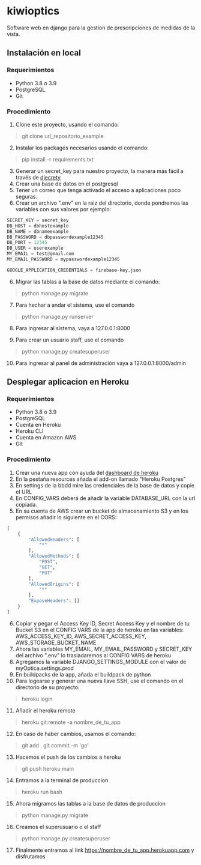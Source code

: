 # kiwioptics
Software web en django para la gestion de prescripciones de medidas de la vista.
## Instalación en local
### Requerimientos
* Python 3.8 o 3.9
* PostgreSQL
* Git
### Procedimiento
1. Clone este proyecto, usando el comando:
> git clone url_repositorio_example
2. Instalar los packages necesarios usando el comando:
> pip install -r requirements.txt
3. Generar un secret_key para nuestro proyecto, la manera más fácil a través de [djecrety](https://djecrety.ir/)
4. Crear una base de datos en el postgresql
5. Tener un correo que tenga activado el acceso a aplicaciones poco seguras.
6. Crear un archivo ".env" en la raiz del directorio, donde pondremos las variables con sus valores por ejemplo:
```python
SECRET_KEY = secret_key
DB_HOST = dbhostexample
DB_NAME = dbnameexample
DB_PASSWORD = dbpasswordexample12345 
DB_PORT = 12345
DB_USER = userexample
MY_EMAIL = test@gmail.com
MY_EMAIL_PASSWORD = mypasswordexample12345 

GOOGLE_APPLICATION_CREDENTIALS = firebase-key.json
```
6. Migrar las tablas a la base de datos mediante el comando:
> python  manage.py migrate

7. Para hechar a andar el sistema, use el comando
> python manage.py runserver

8. Para ingresar al sistema, vaya a 127.0.0.1:8000

9. Para crear un usuario staff, use el comando
> python manage.py createsuperuser

10. Para ingresar al panel de administración vaya a 127.0.0.1:8000/admin

## Desplegar aplicacion en Heroku 
### Requerimientos
* Python 3.8 o 3.9
* PostgreSQL
* Cuenta en Heroku
* Heroku CLI
* Cuenta en Amazon AWS
* Git
### Procedimiento
1. Crear una nueva app con ayuda del [dashboard de heroku](https://dashboard.heroku.com/apps)
2. En la pestaña resources añada el add-on llamado "Heroku Postgres"
3. En settings de la bbdd mire las credenciales de la base de datos y copie el URL
4. En CONFIG_VARS deberá de añadir la variable DATABASE_URL con la url copiada.
5. En su cuenta de AWS crear un bucket de almacenamiento S3 y en los permisos añadir lo siguiente en el CORS:
```python
[
    {
        "AllowedHeaders": [
            "*"
        ],
        "AllowedMethods": [
            "POST",
            "GET",
            "PUT"
        ],
        "AllowedOrigins": [
            "*"
        ],
        "ExposeHeaders": []
    }
]
```
6. Copiar y pegar el Access Key ID, Secret Access Key y el nombre de tu Bucket S3 en el CONFIG VARS de la app de heroku en las variables: AWS_ACCESS_KEY_ID, AWS_SECRET_ACCESS_KEY, AWS_STORAGE_BUCKET_NAME
7. Ahora las variables MY_EMAIL, MY_EMAIL_PASSWORD y SECRET_KEY del archivo ".env" lo trasladaremos al CONFIG VARS de heroku
8. Agregamos la variable DJANGO_SETTINGS_MODULE con el valor de myOptica.settings.prod
9. En buildpacks de la app, añada el buildpack de python
10. Para logearse y generar una nueva llave SSH, use el comando en el directorio de su proyecto:
> heroku login
11. Añadir el heroku remote
> heroku git:remote -a nombre_de_tu_app
12. En caso de haber cambios, usamos el comando:
> git add .
> git commit -m 'go'
13. Hacemos el push de los cambios a heroku
> git push heroku main
14. Entramos a la terminal de produccion
> heroku run bash
15. Ahora migramos las tablas a la base de datos de produccion
> python manage.py migrate
16. Creamos el superusuario o el staff
> python manage.py createsuperuser
17. Finalmente entramos al link https://nombre_de_tu_app.herokuapp.com y disfrutamos
